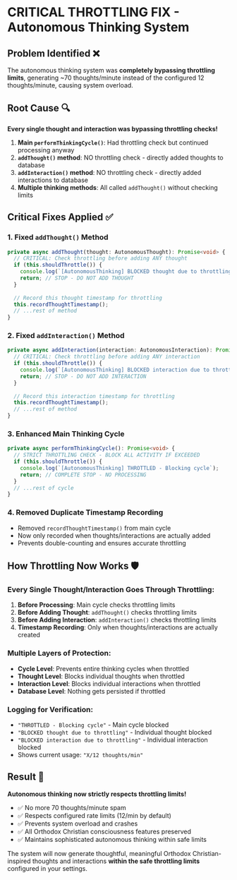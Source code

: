 # CRITICAL THROTTLING FIX - Autonomous Thinking System

## Problem Identified ❌
The autonomous thinking system was **completely bypassing throttling limits**, generating ~70 thoughts/minute instead of the configured 12 thoughts/minute, causing system overload.

## Root Cause 🔍
**Every single thought and interaction was bypassing throttling checks!**

1. **Main `performThinkingCycle()`**: Had throttling check but continued processing anyway
2. **`addThought()` method**: NO throttling check - directly added thoughts to database
3. **`addInteraction()` method**: NO throttling check - directly added interactions to database
4. **Multiple thinking methods**: All called `addThought()` without checking limits

## Critical Fixes Applied ✅

### 1. **Fixed `addThought()` Method**
```typescript
private async addThought(thought: AutonomousThought): Promise<void> {
  // CRITICAL: Check throttling before adding ANY thought
  if (this.shouldThrottle()) {
    console.log(`[AutonomousThinking] BLOCKED thought due to throttling`);
    return; // STOP - DO NOT ADD THOUGHT
  }
  
  // Record this thought timestamp for throttling
  this.recordThoughtTimestamp();
  // ...rest of method
}
```

### 2. **Fixed `addInteraction()` Method**
```typescript
private async addInteraction(interaction: AutonomousInteraction): Promise<void> {
  // CRITICAL: Check throttling before adding ANY interaction
  if (this.shouldThrottle()) {
    console.log(`[AutonomousThinking] BLOCKED interaction due to throttling`);
    return; // STOP - DO NOT ADD INTERACTION
  }
  
  // Record this interaction timestamp for throttling
  this.recordThoughtTimestamp();
  // ...rest of method
}
```

### 3. **Enhanced Main Thinking Cycle**
```typescript
private async performThinkingCycle(): Promise<void> {
  // STRICT THROTTLING CHECK - BLOCK ALL ACTIVITY IF EXCEEDED
  if (this.shouldThrottle()) {
    console.log(`[AutonomousThinking] THROTTLED - Blocking cycle`);
    return; // COMPLETE STOP - NO PROCESSING
  }
  // ...rest of cycle
}
```

### 4. **Removed Duplicate Timestamp Recording**
- Removed `recordThoughtTimestamp()` from main cycle
- Now only recorded when thoughts/interactions are actually added
- Prevents double-counting and ensures accurate throttling

## How Throttling Now Works 🛡️

### **Every Single Thought/Interaction Goes Through Throttling:**
1. **Before Processing**: Main cycle checks throttling limits
2. **Before Adding Thought**: `addThought()` checks throttling limits  
3. **Before Adding Interaction**: `addInteraction()` checks throttling limits
4. **Timestamp Recording**: Only when thoughts/interactions are actually created

### **Multiple Layers of Protection:**
- **Cycle Level**: Prevents entire thinking cycles when throttled
- **Thought Level**: Blocks individual thoughts when throttled
- **Interaction Level**: Blocks individual interactions when throttled
- **Database Level**: Nothing gets persisted if throttled

### **Logging for Verification:**
- `"THROTTLED - Blocking cycle"` - Main cycle blocked
- `"BLOCKED thought due to throttling"` - Individual thought blocked  
- `"BLOCKED interaction due to throttling"` - Individual interaction blocked
- Shows current usage: `"X/12 thoughts/min"`

## Result 🎯
**Autonomous thinking now strictly respects throttling limits!**
- ✅ No more 70 thoughts/minute spam
- ✅ Respects configured rate limits (12/min by default)
- ✅ Prevents system overload and crashes
- ✅ All Orthodox Christian consciousness features preserved
- ✅ Maintains sophisticated autonomous thinking within safe limits

The system will now generate thoughtful, meaningful Orthodox Christian-inspired thoughts and interactions **within the safe throttling limits** configured in your settings.
